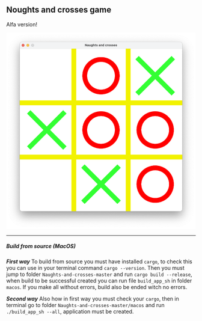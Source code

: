 ## Noughts and crosses game

Alfa version!

![Noughts and crosses](/pictures/n_and_c.png "Noughts and crosses")

---
##### Build from source (MacOS)

***First way***
To build from source you must have installed `cargo`,
to check this you can use in your terminal command `cargo --version`.
Then you must jump to folder `Naughts-and-crosses-master` and run 
`cargo build --release`, when build to be successful created you can run file `build_app_sh` in folder `macos`. If you make all without errors, build also be ended witch no errors.

***Second way***
Also how in first way you must check your `cargo`, then
in terminal go to folder `Naughts-and-crosses-master/macos` and run `./build_app_sh --all`, application must be created.